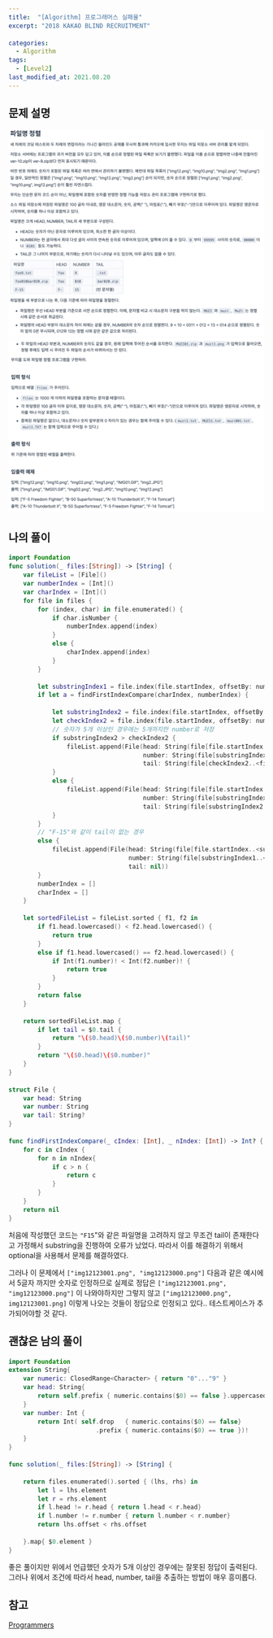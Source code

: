 ```yaml
---
title:  "[Algorithm] 프로그래머스 실패율"
excerpt: "2018 KAKAO BLIND RECRUITMENT"

categories:
  - Algorithm
tags:
  - [Level2]
last_modified_at: 2021.08.20
---
```


## 문제 설명

![31](/assets/images/Programmers/31.png)![32](/assets/images/Programmers/32.png)

## 나의 풀이
```swift
import Foundation
func solution(_ files:[String]) -> [String] {
    var fileList = [File]()
    var numberIndex = [Int]()
    var charIndex = [Int]()
    for file in files {
        for (index, char) in file.enumerated() {
            if char.isNumber {
                numberIndex.append(index)
            }
            else {
                charIndex.append(index)
            }
        }

        let substringIndex1 = file.index(file.startIndex, offsetBy: numberIndex.first!)
        if let a = findFirstIndexCompare(charIndex, numberIndex) {

            let substringIndex2 = file.index(file.startIndex, offsetBy: a)
            let checkIndex2 = file.index(file.startIndex, offsetBy: numberIndex.first! + 5)
            // 숫자가 5개 이상인 경우에는 5개까지만 number로 저장
            if substringIndex2 > checkIndex2 {
                fileList.append(File(head: String(file[file.startIndex..<substringIndex1]),
                                     number: String(file[substringIndex1..<checkIndex2]),
                                     tail: String(file[checkIndex2..<file.endIndex])))
            }
            else {
                fileList.append(File(head: String(file[file.startIndex..<substringIndex1]),
                                     number: String(file[substringIndex1..<substringIndex2]),
                                     tail: String(file[substringIndex2..<file.endIndex])))
            }
        }
        // "F-15"와 같이 tail이 없는 경우
        else {
            fileList.append(File(head: String(file[file.startIndex..<substringIndex1]),
                                 number: String(file[substringIndex1..<file.endIndex]),
                                 tail: nil))
        }
        numberIndex = []
        charIndex = []
    }
    
    let sortedFileList = fileList.sorted { f1, f2 in
        if f1.head.lowercased() < f2.head.lowercased() {
            return true
        }
        else if f1.head.lowercased() == f2.head.lowercased() {
            if Int(f1.number)! < Int(f2.number)! {
                return true
            }
        }
        return false
    }

    return sortedFileList.map {
        if let tail = $0.tail {
            return "\($0.head)\($0.number)\(tail)"
        }
        return "\($0.head)\($0.number)"
    }
}

struct File {
    var head: String
    var number: String
    var tail: String?
}

func findFirstIndexCompare(_ cIndex: [Int], _ nIndex: [Int]) -> Int? {
    for c in cIndex {
        for n in nIndex{
            if c > n {
                return c
            }
        }
    }
    return nil
}
```
처음에 작성했던 코드는 `"F15`"와 같은 파일명을 고려하지 않고 무조건 tail이 존재한다고 가정해서 substring을 진행하여 오류가 났었다. 따라서 이를 해결하기 위해서 optional을 사용해서 문제를 해결하였다. 

그러나 이 문제에서 `["img12123001.png", "img12123000.png"]` 다음과 같은 예시에서 5글자 까지만 숫자로 인정하므로 실제로 정답은 `["img12123001.png", "img12123000.png"]` 이 나와야하지만 그렇지 않고 `["img12123000.png", img12123001.png]` 이렇게 나오는 것들이 정답으로 인정되고 있다.. 테스트케이스가 추가되어야할 것 같다. 

## 괜찮은 남의 풀이
```swift
import Foundation
extension String{
    var numeric: ClosedRange<Character> { return "0"..."9" }
    var head: String{
        return self.prefix { numeric.contains($0) == false }.uppercased()
    }
    var number: Int {
        return Int( self.drop   { numeric.contains($0) == false}
                        .prefix { numeric.contains($0) == true })!
    }
}

func solution(_ files:[String]) -> [String] {

    return files.enumerated().sorted { (lhs, rhs) in
        let l = lhs.element
        let r = rhs.element
        if l.head != r.head { return l.head < r.head}
        if l.number != r.number { return l.number < r.number}
        return lhs.offset < rhs.offset

    }.map{ $0.element }
}
```
좋은 풀이지만 위에서 언급했던 숫자가 5개 이상인 경우에는 잘못된 정답이 출력된다. 그러나 위에서 조건에 따라서 head, number, tail을 추출하는 방법이 매우 흥미롭다. 


## 참고
[Programmers](https://programmers.co.kr/learn/challenges) <br>
